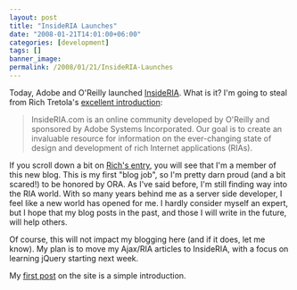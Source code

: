 ```yaml
---
layout: post
title: "InsideRIA Launches"
date: "2008-01-21T14:01:00+06:00"
categories: [development]
tags: []
banner_image: 
permalink: /2008/01/21/InsideRIA-Launches
---
```


Today, Adobe and O'Reilly launched <a href="http://www.insideria.com/">InsideRIA</a>. What is it? I'm going to steal from Rich Tretola's <a href="http://blog.everythingflex.com/2008/01/21/introducing-insideria/">excellent introduction</a>:

<blockquote>
<p>
InsideRIA.com is an online community developed by O'Reilly and sponsored by Adobe Systems Incorporated. Our goal is to create an invaluable resource for information on the ever-changing state of design and development of rich Internet applications (RIAs).
</p>
</blockquote>

If you scroll down a bit on <a href="http://blog.everythingflex.com/2008/01/21/introducing-insideria/">Rich's entry</a>, you will see that I'm a member of this new blog. This is my first "blog job", so I'm pretty darn proud (and a bit scared!) to be honored by ORA. As I've said before, I'm still finding way into the RIA world. With so many years behind me as a server side developer, I feel like a new world has opened for me. I hardly consider myself an expert, but I hope that my blog posts in the past, and those I will write in the future, will help others.

Of course, this will not impact my blogging here (and if it does, let me know). My plan is to move my Ajax/RIA articles to InsideRIA, with a focus on learning jQuery starting next week.

My <a href="http://www.insideria.com/2008/01/introduction.html">first post</a> on the site is a simple introduction.